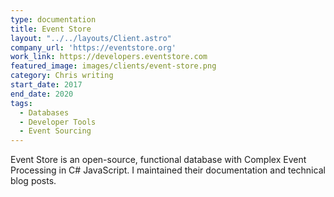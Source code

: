 ```yaml
---
type: documentation
title: Event Store
layout: "../../layouts/Client.astro"
company_url: 'https://eventstore.org'
work_link: https://developers.eventstore.com
featured_image: images/clients/event-store.png
category: Chris writing
start_date: 2017
end_date: 2020
tags:
  - Databases
  - Developer Tools
  - Event Sourcing
---
```


Event Store is an open-source, functional database with Complex Event Processing in C# JavaScript. I maintained their documentation and technical blog posts.
